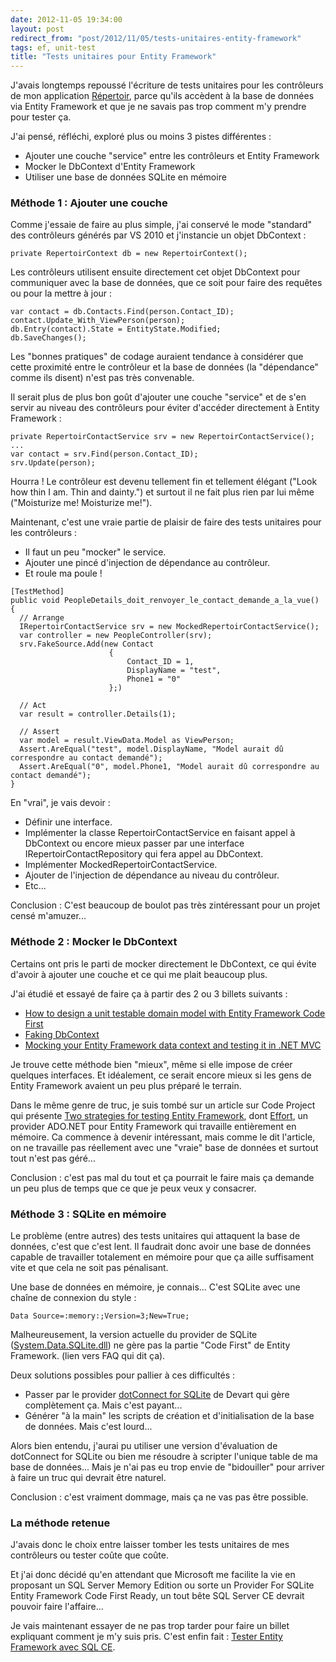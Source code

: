 ```yaml
---
date: 2012-11-05 19:34:00
layout: post
redirect_from: "post/2012/11/05/tests-unitaires-entity-framework"
tags: ef, unit-test
title: "Tests unitaires pour Entity Framework"
---
```


J'avais longtemps repoussé l'écriture de tests unitaires pour les
contrôleurs de mon application [Répertoir](http://repertoir.apphb.com/[fr), parce qu'ils accèdent à la base
de données via Entity Framework et que je ne savais pas trop comment m'y
prendre pour tester ça.

J'ai pensé, réfléchi, exploré plus ou moins 3 pistes différentes :

* Ajouter une couche "service" entre les contrôleurs et Entity Framework
* Mocker le DbContext d'Entity Framework
* Utiliser une base de données SQLite en mémoire

### Méthode 1 : Ajouter une couche

Comme j'essaie de faire au plus simple, j'ai conservé le mode "standard" des
contrôleurs générés par VS 2010 et j'instancie un objet DbContext :

```
private RepertoirContext db = new RepertoirContext();
```

Les contrôleurs utilisent ensuite directement cet objet DbContext pour
communiquer avec la base de données, que ce soit pour faire des requêtes ou
pour la mettre à jour :

```
var contact = db.Contacts.Find(person.Contact_ID);
contact.Update_With_ViewPerson(person);
db.Entry(contact).State = EntityState.Modified;
db.SaveChanges();
```

Les "bonnes pratiques" de codage auraient tendance à considérer que cette
proximité entre le contrôleur et la base de données (la "dépendance" comme ils
disent) n'est pas très convenable.

Il serait plus de plus bon goût d'ajouter une couche "service" et de s'en
servir au niveau des contrôleurs pour éviter d'accéder directement à Entity
Framework :

```
private RepertoirContactService srv = new RepertoirContactService();
...
var contact = srv.Find(person.Contact_ID);
srv.Update(person);
```

Hourra ! Le contrôleur est devenu tellement fin et tellement élégant
("Look how thin I am. Thin and dainty.") et surtout il ne fait plus rien par
lui même ("Moisturize me! Moisturize me!").

Maintenant, c'est une vraie partie de plaisir de faire des tests unitaires
pour les contrôleurs :

* Il faut un peu "mocker" le service.
* Ajouter une pincé d'injection de dépendance au contrôleur.
* Et roule ma poule !

```
[TestMethod]
public void PeopleDetails_doit_renvoyer_le_contact_demande_a_la_vue()
{
  // Arrange
  IRepertoirContactService srv = new MockedRepertoirContactService();
  var controller = new PeopleController(srv);
  srv.FakeSource.Add(new Contact
                      {
                          Contact_ID = 1,
                          DisplayName = "test",
                          Phone1 = "0"
                      };)

  // Act
  var result = controller.Details(1);

  // Assert
  var model = result.ViewData.Model as ViewPerson;
  Assert.AreEqual("test", model.DisplayName, "Model aurait dû correspondre au contact demandé");
  Assert.AreEqual("0", model.Phone1, "Model aurait dû correspondre au contact demandé");
}
```

En "vrai", je vais devoir :

* Définir une interface.
* Implémenter la classe RepertoirContactService en faisant appel à DbContext
ou encore mieux passer par une interface IRepertoirContactRepository qui fera
appel au DbContext.
* Implémenter MockedRepertoirContactService.
* Ajouter de l'injection de dépendance au niveau du contrôleur.
* Etc...

Conclusion : C'est beaucoup de boulot pas très
zintéressant pour un projet censé m'amuzer...

### Méthode 2 : Mocker le DbContext

Certains ont pris le parti de mocker directement le DbContext, ce qui évite
d'avoir à ajouter une couche et ce qui me plait beaucoup plus.

J'ai étudié et essayé de faire ça à partir des 2 ou 3 billets
suivants :

* [How to design a unit testable domain model with Entity Framework
Code First](http://blogs.clariusconsulting.net/kzu/how-to-design-a-unit-testable-domain-model-with-entity-framework-code-first/)
* [Faking DbContext](http://odetocode.com/Blogs/scott/archive/2011/05/31/faking-dbcontext.aspx)
* [Mocking your Entity Framework data context and testing it in .NET
MVC](http://www.nogginbox.co.uk/blog/mocking-entity-framework-data-context)

Je trouve cette méthode bien "mieux", même si elle impose de créer quelques
interfaces. Et idéalement, ce serait encore mieux si les gens de Entity
Framework avaient un peu plus préparé le terrain.

Dans le même genre de truc, je suis tombé sur un article sur Code Project
qui présente [Two strategies for testing Entity Framework](http://www.codeproject.com/Articles/460175/Two-strategies-for-testing-Entity-Framework-Effort), dont [Effort](http://effort.codeplex.com/), un provider ADO.NET
pour Entity Framework qui travaille entièrement en mémoire. Ca commence à
devenir intéressant, mais comme le dit l'article, on ne travaille pas
réellement avec une "vraie" base de données et surtout tout n'est pas
géré...

Conclusion : c'est pas mal du tout et ça pourrait le
faire mais ça demande un peu plus de temps que ce que je peux veux y
consacrer.

### Méthode 3 : SQLite en mémoire

Le problème (entre autres) des tests unitaires qui attaquent la base de
données, c'est que c'est lent. Il faudrait donc avoir une base de données
capable de travailler totalement en mémoire pour que ça aille suffisament vite
et que cela ne soit pas pénalisant.

Une base de données en mémoire, je connais... C'est SQLite avec une chaîne
de connexion du style :

```
Data Source=:memory:;Version=3;New=True;
```

Malheureusement, la version actuelle du provider de SQLite ([System.Data.SQLite.dll](http://System.Data.SQLite.org/)) ne
gère pas la partie "Code First" de Entity Framework. (lien vers FAQ qui dit
ça).

Deux solutions possibles pour pallier à ces difficultés :

* Passer par le provider [dotConnect for SQLite](http://www.devart.com/dotconnect/sqlite/) de Devart qui gère complètement ça.
Mais c'est payant...
* Générer "à la main" les scripts de création et d'initialisation de la base
de données. Mais c'est lourd...

Alors bien entendu, j'aurai pu utiliser une version d'évaluation de
dotConnect for SQLite ou bien me résoudre à scripter l'unique table de ma base
de données... Mais je n'ai pas eu trop envie de "bidouiller" pour arriver à
faire un truc qui devrait être naturel.

Conclusion : c'est vraiment dommage, mais ça ne vas
pas être possible.

### La méthode retenue

J'avais donc le choix entre laisser tomber les tests unitaires de mes
contrôleurs ou tester coûte que coûte.

Et j'ai donc décidé qu'en attendant que Microsoft me facilite la vie en
proposant un SQL Server Memory Edition ou sorte un Provider For SQLite Entity
Framework Code First Ready, un tout bête SQL Server CE devrait pouvoir faire
l'affaire...

Je vais maintenant essayer de ne pas trop tarder pour faire un billet
expliquant comment je m'y suis pris. C'est enfin fait : [Tester Entity Framework avec SQL CE](http://blog2/pagesd.info/).
